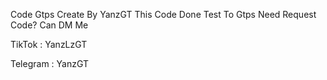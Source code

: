 Code Gtps Create By YanzGT
This Code Done Test To Gtps
Need Request Code? Can DM Me

TikTok : YanzLzGT

Telegram : YanzGT
